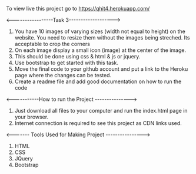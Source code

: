 To view live this project go to https://qhit4.herokuapp.com/

<-----------------Task 3------------------->

1. You have 10 images of varying sizes (width not equal to height) on the website. You need to resize them without the images being streched. Its acceptable to crop the corners
2. On each image display a small icon (image) at the center of the image.
3. This should be done using css & html & js or jquery.
4. Use bootstrap to get started with this task.
5. Move the final code to your github account and put a link to the Heroku page where the changes can be tested.
6. Create a readme file and add good documentation on how to run the code


<-----------How to run the Project --------------->
1. Just download all files to your computer and run the index.html page in your browser.
2. Internet connection is required to see this project as CDN links used.



<------- Tools Used for Making Project ---------------->
1. HTML
2. CSS
3. JQuery
4. Bootstrap




